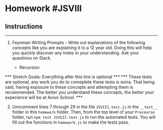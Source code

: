 # Homework #JSVIII

## Instructions
---
1. Feynman Writing Prompts - Write out explanations of the following concepts like you are explaining it to a 12 year old.  Doing this will help you quickly discover any holes in your understanding.  Ask your questions on Slack.
		
	* Recursion

*** Stretch Goals: Everything after this line is optional ***
*** These tests are optional, any work you do to comeplete these tests is extra. That being said, having  exposure to these concepts and attempting them is recommended. The better you understand these concepts, the better your experience will be at Avion School. ***  

2. Umcomment lines 7 through 29 in the file `JSVIII.test.js` in the `__test__` folder in this `homework` folder. Then, from the top level of your `Precourse` folder, run `npm test JSVIII.test.js` to run the automated tests. You will fill out the functions in `homework.js` to make the tests pass.
